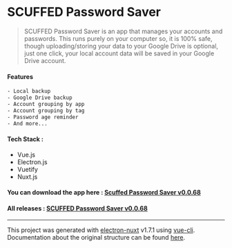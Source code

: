 # SCUFFED Password Saver

> SCUFFED Password Saver is an app that manages your accounts and passwords. This runs purely on your computer so, it is 100% safe, though uploading/storing your data to your Google Drive is optional, just one click, your local account data will be saved in your Google Drive account.

#### Features

``` bash
- Local backup
- Google Drive backup
- Account grouping by app
- Account grouping by tag
- Password age reminder
- And more...
```

#### Tech Stack :
- Vue.js
- Electron.js
- Vuetify
- Nuxt.js

#### You can download the app here : [Scuffed Password Saver v0.0.68](https://github.com/arunstop/scuffed-password-saver/releases/download/v0.0.68-alpha/setup-scuffed-password-saver-0.0.68.exe)

#### All releases : [SCUFFED Password Saver v0.0.68](https://github.com/arunstop/scuffed-password-saver/releases)

---

This project was generated with [electron-nuxt](https://github.com/michalzaq12/electron-nuxt) v1.7.1 using [vue-cli](https://github.com/vuejs/vue-cli). Documentation about the original structure can be found [here](https://github.com/michalzaq12/electron-nuxt/blob/master/README.md).
